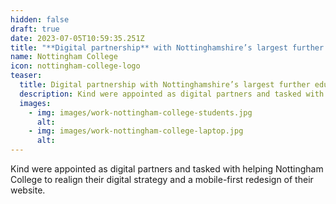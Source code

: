 ```yaml
---
hidden: false
draft: true
date: 2023-07-05T10:59:35.251Z
title: "**Digital partnership** with Nottinghamshire’s largest further education institution"
name: Nottingham College
icon: nottingham-college-logo
teaser:
  title: Digital partnership with Nottinghamshire’s largest further education institution 
  description: Kind were appointed as digital partners and tasked with helping Nottingham College to realign their digital strategy and a mobile-first redesign of their website.
  images:
    - img: images/work-nottingham-college-students.jpg
      alt: 
    - img: images/work-nottingham-college-laptop.jpg
      alt: 
---
```


Kind were appointed as digital partners and tasked with helping Nottingham College to realign their digital strategy and a mobile-first redesign of their website.